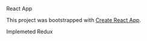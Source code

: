 React App

This project was bootstrapped with [Create React App](https://github.com/facebookincubator/create-react-app).

Implemeted Redux
